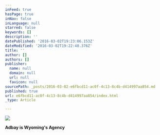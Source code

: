 ```yaml
---
inFeed: true
hasPage: true
inNav: false
inLanguage: null
starred: false
keywords: []
description: ''
datePublished: '2016-03-02T19:23:06.153Z'
dateModified: '2016-03-02T19:22:40.376Z'
title: ''
author: []
authors: []
publisher:
  name: null
  domain: null
  url: null
  favicon: null
sourcePath: _posts/2016-03-02-e6fbcd11-ac0f-4c13-8c4b-d414997aa854.md
published: true
url: e6fbcd11-ac0f-4c13-8c4b-d414997aa854/index.html
_type: Article

---
```

![](https://the-grid-user-content.s3-us-west-2.amazonaws.com/0edfeb4c-b36e-475d-8caa-bce4a8ed2aa2.jpg)

**Adbay is Wyoming's Agency**
